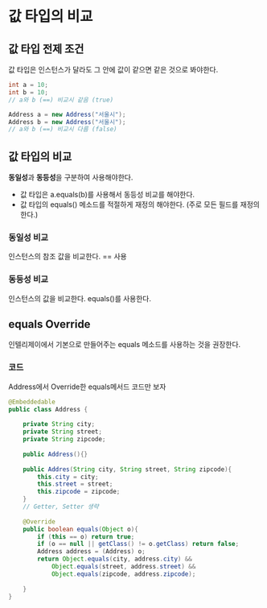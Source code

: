 # 값 타입의 비교

## 값 타입 전제 조건

값 타입은 인스턴스가 달라도 그 안에 값이 같으면 같은 것으로 봐야한다.

```java
int a = 10;
int b = 10;
// a와 b (==) 비교시 같음 (true)
```

```java
Address a = new Address("서울시");
Address b = new Address("서울시");
// a와 b (==) 비교시 다름 (false)
```

## 값 타입의 비교
**동일성**과 **동등성**을 구분하여 사용해야한다.

- 값 타입은 a.equals(b)를 사용해서 동등성 비교를 해야한다.
- 값 타입의 equals() 메소드를 적절하게 재정의 해야한다. (주로 모든 필드를 재정의한다.)

### 동일성 비교

인스턴스의 참조 값을 비교한다. == 사용

### 동등성 비교

인스턴스의 값을 비교한다. equals()를 사용한다.

## equals Override

인텔리제이에서 기본으로 만들어주는 equals 메소드를 사용하는 것을 권장한다.

### 코드

Address에서 Override한 equals메서드 코드만 보자

```java
@Embeddedable
public class Address {
    
    private String city;
    private String street;
    private String zipcode;
    
    public Address(){}
    
    public Addres(String city, String street, String zipcode){
        this.city = city;
        this.street = street;
        this.zipcode = zipcode;
    }
    // Getter, Setter 생략
    
    @Override
    public boolean equals(Object o){
        if (this == o) return true;
        if (o == null || getClass() != o.getClass) return false;
        Address address = (Address) o;
        return Object.equals(city, address.city) &&
            Object.equals(street, address.street) &&
            Object.equals(zipcode, address.zipcode);
        
    }
}
```

